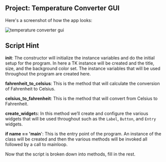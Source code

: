 ## Project: Temperature Converter GUI  
  
Here's a screenshot of how the app looks:  

![temperature converter gui](https://github.com/purcellconsult/Code-Cool-Stuff-With-Python/blob/master/media/images/ch_05/temperature_converter_gui.jpg)
  
  
## Script Hint  
  
__init__: The constructor will initialize the instance variables and do the initial setup for the program. In here a TK instance will be created and the title, size, and the background color set. The instance variables that will be used throughout the program are created here.  
  
**fahrenheit_to_celsius**: This is the method that will calculate the conversion of Fahrenheit to Celsius.  
  
**celsius_to_fahrenheit**: This is the method that will convert from Celsius to Fahrenheit.  
  
**create_widget**s: In this method we’ll create and configure the various widgets that will be used throughout such as the `Label`, `Button`, and `Entry` widgets.  
  
**if __name__ == '__main__**': This is the entry point of the program. An instance of the class will be created and then the various methods will be invoked all followed by a call to mainloop.  
  
Now that the script is broken down into methods, fill in the rest. 